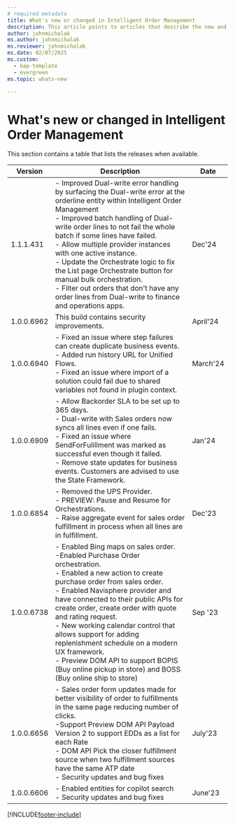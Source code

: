 ```yaml
---
# required metadata
title: What's new or changed in Intelligent Order Management
description: This article points to articles that describe the new and changed features in each release of Intelligent Order Management.
author: johnmichalak
ms.author: johnmichalak
ms.reviewer: johnmichalak
ms.date: 02/07/2025
ms.custom: 
  - bap-template
  - evergreen
ms.topic: whats-new

---
```


# What's new or changed in Intelligent Order Management

This section contains a table that lists the releases when available. 

| Version | Description | Date |
|---------|-------------|-------|
|1.1.1.431| - Improved Dual-write error handling by surfacing the Dual-write error at the orderline entity within Intelligent Order Management <br> - Improved batch handling of Dual-write order lines to not fail the whole batch if some lines have failed. <br> - Allow multiple provider instances with one active instance. <br> - Update the Orchestrate logic to fix the List page Orchestrate button for manual bulk orchestration. <br> - Filter out orders that don't have any order lines from Dual-write to finance and operations apps. | Dec'24 |
| 1.0.0.6962 | This build contains security improvements.  | April'24 |
| 1.0.0.6940 | - Fixed an issue where step failures can create duplicate business events. <br> - Added run history URL for Unified Flows. <br> - Fixed an issue where import of a solution could fail due to shared variables not found in plugin context. | March'24 |
| 1.0.0.6909 | - Allow Backorder SLA to be set up to 365 days. <br> - Dual-write with Sales orders now syncs all lines even if one fails.  <br> - Fixed an issue where SendForFulillment was marked as successful even though it failed.  <br> - Remove state updates for business events. Customers are advised to use the State Framework. | Jan'24 |
| 1.0.0.6854 | - Removed the UPS Provider.  <br> - PREVIEW: Pause and Resume for Orchestrations.  <br> - Raise aggregate event for sales order fulfillment in process when all lines are in fulfillment. | Dec'23 |
| 1.0.0.6738 | - Enabled Bing maps on sales order. <br> -Enabled Purchase Order orchestration.<br> - Enabled a new action to create purchase order from sales order. <br> - Enabled Navisphere provider and have connected to their public APIs for create order, create order with quote and rating request. <br> - New working calendar control that allows support for adding replenishment schedule on a modern UX framework. <br> - Preview DOM API to support BOPIS (Buy online pickup in store) and BOSS (Buy online ship to store) | Sep '23 |
| 1.0.0.6656 | - Sales order form updates made for better visibility of order to fulfillments in the same page reducing number of clicks.  <br> -Support Preview DOM API Payload Version 2 to support EDDs as a list for each Rate <br> - DOM API Pick the closer fulfillment source when two fulfillment sources have the same ATP date <br> - Security updates and bug fixes | July'23  |
| 1.0.0.6606 | - Enabled entities for copilot search <br> - Security updates and bug fixes | June'23 |



[!INCLUDE[footer-include](../includes/footer-banner.md)]
